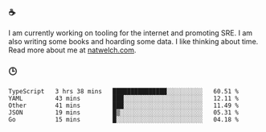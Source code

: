 ### ☕

I am currently working on tooling for the internet and promoting SRE. I am also writing some books and hoarding some data. I like thinking about time. Read more about me at [natwelch.com](https://natwelch.com).

### 🕒

<!--START_SECTION:waka-->
```text
TypeScript   3 hrs 38 mins   ███████████████░░░░░░░░░░   60.51 % 
YAML         43 mins         ███░░░░░░░░░░░░░░░░░░░░░░   12.11 % 
Other        41 mins         ███░░░░░░░░░░░░░░░░░░░░░░   11.49 % 
JSON         19 mins         █▒░░░░░░░░░░░░░░░░░░░░░░░   05.31 % 
Go           15 mins         █░░░░░░░░░░░░░░░░░░░░░░░░   04.18 % 
```
<!--END_SECTION:waka-->
